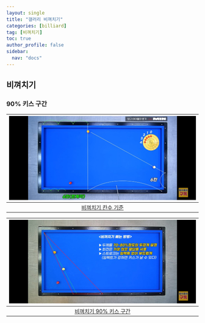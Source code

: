 ```yaml
---
layout: single
title: "갤러리 비껴치기"
categories: [billiard]
tag: [비껴치기]
toc: true
author_profile: false
sidebar:
  nav: "docs"
---
```


## 비껴치기

### 90% 키스 구간

| [![비껴치기 칸수 기준](/images/%EB%B9%84%EA%BB%B4%EC%B9%98%EA%B8%B0%20%EC%B9%B8%EC%88%98%EA%B8%B0%EC%A4%80.png)](/images/%EB%B9%84%EA%BB%B4%EC%B9%98%EA%B8%B0%20%EC%B9%B8%EC%88%98%EA%B8%B0%EC%A4%80.png) |
| :---: |
| [비껴치기 칸수 기준](https://youtu.be/https://youtu.be/nQieSPSBjWk) |

| [![비껴치기 90% 키스 구간](/images/%EB%B9%84%EA%BB%B4%EC%B9%98%EA%B8%B0%20%ED%82%A4%EC%8A%A4%EA%B5%AC%EA%B0%84.png)](/images/%EB%B9%84%EA%BB%B4%EC%B9%98%EA%B8%B0%20%ED%82%A4%EC%8A%A4%EA%B5%AC%EA%B0%84.png) |
| :---: |
| [비껴치기 90% 키스 구간](https://youtu.be/https://youtu.be/f3C6IAc42RU) |
